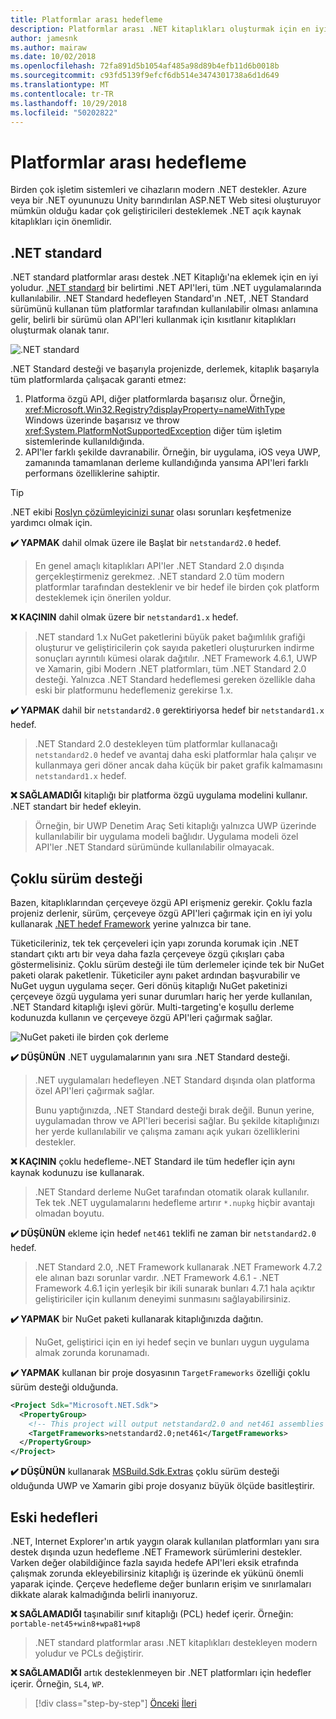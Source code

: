 ```yaml
---
title: Platformlar arası hedefleme
description: Platformlar arası .NET kitaplıkları oluşturmak için en iyi yöntem önerileri.
author: jamesnk
ms.author: mairaw
ms.date: 10/02/2018
ms.openlocfilehash: 72fa891d5b1054af485a98d89b4efb11d6b0018b
ms.sourcegitcommit: c93fd5139f9efcf6db514e3474301738a6d1d649
ms.translationtype: MT
ms.contentlocale: tr-TR
ms.lasthandoff: 10/29/2018
ms.locfileid: "50202822"
---
```

# <a name="cross-platform-targeting"></a>Platformlar arası hedefleme

Birden çok işletim sistemleri ve cihazların modern .NET destekler. Azure veya bir .NET oyununuzu Unity barındırılan ASP.NET Web sitesi oluşturuyor mümkün olduğu kadar çok geliştiricileri desteklemek .NET açık kaynak kitaplıkları için önemlidir.

## <a name="net-standard"></a>.NET standard

.NET standard platformlar arası destek .NET Kitaplığı'na eklemek için en iyi yoludur. [.NET standard](../net-standard.md) bir belirtimi .NET API'leri, tüm .NET uygulamalarında kullanılabilir. .NET Standard hedefleyen Standard'ın .NET, .NET Standard sürümünü kullanan tüm platformlar tarafından kullanılabilir olması anlamına gelir, belirli bir sürümü olan API'leri kullanmak için kısıtlanır kitaplıkları oluşturmak olanak tanır.

![.NET standard](./media/cross-platform-targeting/platforms-netstandard.png ".NET Standard")

.NET Standard desteği ve başarıyla projenizde, derlemek, kitaplık başarıyla tüm platformlarda çalışacak garanti etmez:

1. Platforma özgü API, diğer platformlarda başarısız olur. Örneğin, <xref:Microsoft.Win32.Registry?displayProperty=nameWithType> Windows üzerinde başarısız ve throw <xref:System.PlatformNotSupportedException> diğer tüm işletim sistemlerinde kullanıldığında.
2. API'ler farklı şekilde davranabilir. Örneğin, bir uygulama, iOS veya UWP, zamanında tamamlanan derleme kullandığında yansıma API'leri farklı performans özelliklerine sahiptir.

> [!TIP]
> .NET ekibi [Roslyn çözümleyicinizi sunar](../analyzers/api-analyzer.md) olası sorunları keşfetmenize yardımcı olmak için.

**✔️ YAPMAK** dahil olmak üzere ile Başlat bir `netstandard2.0` hedef.

> En genel amaçlı kitaplıkları API'ler .NET Standard 2.0 dışında gerçekleştirmeniz gerekmez. .NET standard 2.0 tüm modern platformlar tarafından desteklenir ve bir hedef ile birden çok platform desteklemek için önerilen yoldur.

**❌ KAÇININ** dahil olmak üzere bir `netstandard1.x` hedef.

> .NET standard 1.x NuGet paketlerini büyük paket bağımlılık grafiği oluşturur ve geliştiricilerin çok sayıda paketleri oluştururken indirme sonuçları ayrıntılı kümesi olarak dağıtılır. .NET Framework 4.6.1, UWP ve Xamarin, gibi Modern .NET platformları, tüm .NET Standard 2.0 desteği. Yalnızca .NET Standard hedeflemesi gereken özellikle daha eski bir platformunu hedeflemeniz gerekirse 1.x.

**✔️ YAPMAK** dahil bir `netstandard2.0` gerektiriyorsa hedef bir `netstandard1.x` hedef.

> .NET Standard 2.0 destekleyen tüm platformlar kullanacağı `netstandard2.0` hedef ve avantaj daha eski platformlar hala çalışır ve kullanmaya geri döner ancak daha küçük bir paket grafik kalmamasını `netstandard1.x` hedef.

**❌ SAĞLAMADIĞI** kitaplığı bir platforma özgü uygulama modelini kullanır. .NET standart bir hedef ekleyin.

> Örneğin, bir UWP Denetim Araç Seti kitaplığı yalnızca UWP üzerinde kullanılabilir bir uygulama modeli bağlıdır. Uygulama modeli özel API'ler .NET Standard sürümünde kullanılabilir olmayacak.

## <a name="multi-targeting"></a>Çoklu sürüm desteği

Bazen, kitaplıklarından çerçeveye özgü API erişmeniz gerekir. Çoklu fazla projeniz derlenir, sürüm, çerçeveye özgü API'leri çağırmak için en iyi yolu kullanarak [.NET hedef Framework](../frameworks.md) yerine yalnızca bir tane.

Tüketicileriniz, tek tek çerçeveleri için yapı zorunda korumak için .NET standart çıktı artı bir veya daha fazla çerçeveye özgü çıkışları çaba göstermelisiniz. Çoklu sürüm desteği ile tüm derlemeler içinde tek bir NuGet paketi olarak paketlenir. Tüketiciler aynı paket ardından başvurabilir ve NuGet uygun uygulama seçer. Geri dönüş kitaplığı NuGet paketinizi çerçeveye özgü uygulama yeri sunar durumları hariç her yerde kullanılan, .NET Standard kitaplığı işlevi görür. Multi-targeting'e koşullu derleme kodunuzda kullanın ve çerçeveye özgü API'leri çağırmak sağlar.

![NuGet paketi ile birden çok derleme](./media/cross-platform-targeting/nuget-package-multiple-assemblies.png "birden çok derleme ile NuGet paketi")

**✔️ DÜŞÜNÜN** .NET uygulamalarının yanı sıra .NET Standard desteği.

> .NET uygulamaları hedefleyen .NET Standard dışında olan platforma özel API'leri çağırmak sağlar.
>
> Bunu yaptığınızda, .NET Standard desteği bırak değil. Bunun yerine, uygulamadan throw ve API'leri becerisi sağlar. Bu şekilde kitaplığınızı her yerde kullanılabilir ve çalışma zamanı açık yukarı özelliklerini destekler.

**❌ KAÇININ** çoklu hedefleme-.NET Standard ile tüm hedefler için aynı kaynak kodunuzu ise kullanarak.

> .NET Standard derleme NuGet tarafından otomatik olarak kullanılır. Tek tek .NET uygulamalarını hedefleme artırır `*.nupkg` hiçbir avantajı olmadan boyutu.

**✔️ DÜŞÜNÜN** ekleme için hedef `net461` teklifi ne zaman bir `netstandard2.0` hedef. 

> .NET Standard 2.0, .NET Framework kullanarak .NET Framework 4.7.2 ele alınan bazı sorunlar vardır. .NET Framework 4.6.1 - .NET Framework 4.6.1 için yerleşik bir ikili sunarak bunları 4.7.1 hala açıktır geliştiriciler için kullanım deneyimi sunmasını sağlayabilirsiniz.

**✔️ YAPMAK** bir NuGet paketi kullanarak kitaplığınızda dağıtın.

> NuGet, geliştirici için en iyi hedef seçin ve bunları uygun uygulama almak zorunda korunamadı.

**✔️ YAPMAK** kullanan bir proje dosyasının `TargetFrameworks` özelliği çoklu sürüm desteği olduğunda.

```xml
<Project Sdk="Microsoft.NET.Sdk">
  <PropertyGroup>
    <!-- This project will output netstandard2.0 and net461 assemblies -->
    <TargetFrameworks>netstandard2.0;net461</TargetFrameworks>
  </PropertyGroup>
</Project>
```

**✔️ DÜŞÜNÜN** kullanarak [MSBuild.Sdk.Extras](https://github.com/onovotny/MSBuildSdkExtras) çoklu sürüm desteği olduğunda UWP ve Xamarin gibi proje dosyanız büyük ölçüde basitleştirir.

## <a name="older-targets"></a>Eski hedefleri

.NET, Internet Explorer'ın artık yaygın olarak kullanılan platformları yanı sıra destek dışında uzun hedefleme .NET Framework sürümlerini destekler. Varken değer olabildiğince fazla sayıda hedefe API'leri eksik etrafında çalışmak zorunda ekleyebilirsiniz kitaplığı iş üzerinde ek yükünü önemli yaparak içinde. Çerçeve hedefleme değer bunların erişim ve sınırlamaları dikkate alarak kalmadığında belirli inanıyoruz.

**❌ SAĞLAMADIĞI** taşınabilir sınıf kitaplığı (PCL) hedef içerir. Örneğin: `portable-net45+win8+wpa81+wp8`

> .NET standard platformlar arası .NET kitaplıkları destekleyen modern yoludur ve PCLs değiştirir.

**❌ SAĞLAMADIĞI** artık desteklenmeyen bir .NET platformları için hedefler içerir. Örneğin, `SL4`, `WP`.

>[!div class="step-by-step"]
[Önceki](./get-started.md)
[İleri](./strong-naming.md)
